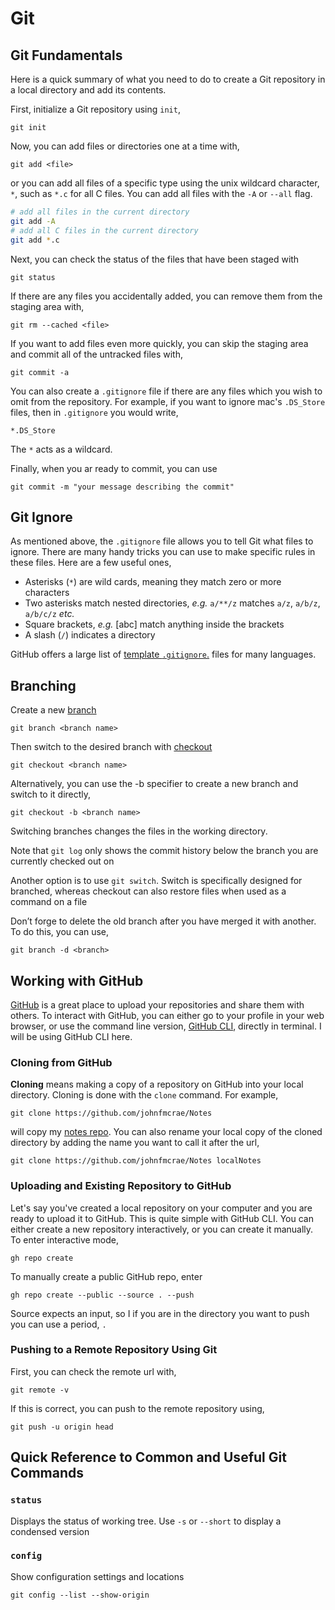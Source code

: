 # Git

## Git Fundamentals

Here is a quick summary of what you need to do to create a Git repository in a local directory and add its contents.

First, initialize a Git repository using `init`,

```git
git init
```

Now, you can add files or directories one at a time with,

```git
git add <file>
```

or you can add all files of a specific type using the unix wildcard character, `*`, such as `*.c` for all C files. You can add all files with the `-A` or `--all` flag.

```bash
# add all files in the current directory
git add -A 
# add all C files in the current directory 
git add *.c
```

Next, you can check the status of the files that have been staged with

```git
git status
```

If there are any files you accidentally added, you can remove them from the staging area with,

```git
git rm --cached <file>
```

If you want to add files even more quickly, you can skip the staging area and commit all of the untracked files with,

```git
git commit -a
```

You can also create a `.gitignore` file if there are any files which you wish to omit from the repository. For example, if you want to ignore mac's `.DS_Store` files, then in `.gitignore` you would write,

```git
*.DS_Store
```

The `*` acts as a wildcard.

Finally, when you ar ready to commit, you can use

```git
git commit -m "your message describing the commit"
```

## Git Ignore

As mentioned above, the `.gitignore` file allows you to tell Git what files to ignore. There are many handy tricks you can use to make specific rules in these files. Here are a few useful ones,

- Asterisks (`*`) are wild cards, meaning they match zero or more characters
- Two asterisks match nested directories, *e.g.* `a/**/z` matches `a/z`, `a/b/z`, `a/b/c/z` *etc.*
- Square brackets, *e.g.* [abc] match anything inside the brackets
- A slash (`/`) indicates a directory

GitHub offers a large list of [template `.gitignore`.](https://github.com/github/gitignore) files for many languages.

## Branching

Create a new [branch](https://git-scm.com/docs/git-branch)

```git
git branch <branch name>
```

Then switch to the desired branch with [checkout](https://git-scm.com/docs/git-checkout)

```git
git checkout <branch name>
```

Alternatively, you can use the -b specifier to create a new branch and switch to it directly,

```git
git checkout -b <branch name>
```

Switching branches changes the files in the working directory.

Note that `git log` only shows the commit history below the branch you are currently checked out on

Another option is to use `git switch`. Switch is specifically designed for branched, whereas checkout can also restore files when used as a command on a file

Don’t forge to delete the old branch after you have merged it with another. To do this, you can use,

```git
git branch -d <branch>
```

## Working with GitHub

[GitHub](https://github.com/) is a great place to upload your repositories and share them with others. To interact with GitHub, you can either go to your profile in your web browser, or use the command line version, [GitHub CLI](https://cli.github.com/), directly in terminal. I will be using GitHub CLI here.

### Cloning from GitHub

**Cloning** means making a copy of a repository on GitHub into your local directory. Cloning is done with the `clone` command. For example,

```git
git clone https://github.com/johnfmcrae/Notes
```

will copy my [notes repo](https://github.com/johnfmcrae/Notes). You can also rename your local copy of the cloned directory by adding the name you want to call it after the url,

```git
git clone https://github.com/johnfmcrae/Notes localNotes
```

### Uploading and Existing Repository to GitHub

Let's say you've created a local repository on your computer and you are ready to upload it to GitHub. This is quite simple with GitHub CLI. You can either create a new repository interactively, or you can create it manually. To enter interactive mode,

```git
gh repo create
```

To manually create a public GitHub repo, enter

```git
gh repo create --public --source . --push
```

Source expects an input, so I if you are in the directory you want to push you can use a period, `.`

### Pushing to a Remote Repository Using Git

First, you can check the remote url with,

```git
git remote -v
```

If this is correct, you can push to the remote repository using,

```git
git push -u origin head
```

## Quick Reference to Common and Useful Git Commands

### `status`

Displays the status of working tree. Use `-s` or `--short` to display a condensed version

### `config`

Show configuration settings and locations

```git
git config --list --show-origin
```
